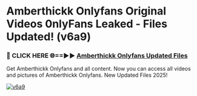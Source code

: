 # Amberthickk Onlyfans Original Videos 0nlyFans Leaked - Files Updated! (v6a9)

<h3>🔴 CLICK HERE 🌐==►► <a href="https://tinyurl.com/ehrbuxhb" rel="nofollow">Amberthickk Onlyfans Updated Files</a></h3>

Get Amberthickk Onlyfans and all content. Now you can access all videos and pictures of Amberthickk Onlyfans. New Updated Files 2025!

[![v6a9](https://i.imgur.com/lVYEuWS.gif)](https://tinyurl.com/ehrbuxhb)
